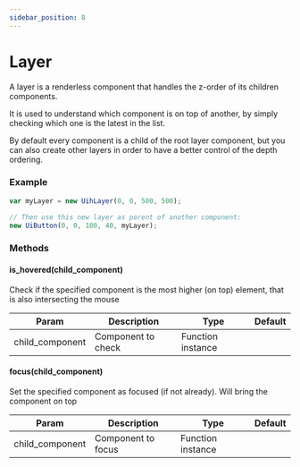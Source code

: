 ```yaml
---
sidebar_position: 8
---
```


# Layer

A layer is a renderless component that handles the z-order of its children components. 

It is used to understand which component is on top of another, by simply checking which one is the latest in the list.

By default every component is a child of the root layer component, but you can also create other layers in order to have a better control of the depth ordering.

### Example

```js
var myLayer = new UihLayer(0, 0, 500, 500);

// Then use this new layer as parent of another component:
new UiButton(0, 0, 100, 40, myLayer);
```

### Methods

#### is_hovered(child_component)

Check if the specified component is the most higher (on top) element, that is also intersecting the mouse

| Param           | Description        | Type              | Default |
|-----------------|--------------------|-------------------|---------|
| child_component | Component to check | Function instance |         |

#### focus(child_component)

Set the specified component as focused (if not already). Will bring the component on top

| Param           | Description        | Type              | Default |
|-----------------|--------------------|-------------------|---------|
| child_component | Component to focus | Function instance |         |
